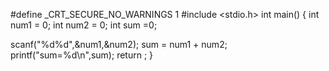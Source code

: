 #define _CRT_SECURE_NO_WARNINGS 1
#include <stdio.h>
int main()
{
	int num1 = 0;
int num2 = 0;
int sum =0;

scanf("%d%d",&num1,&num2);
sum = num1 + num2; 
printf("sum=%d\n",sum);
return ;
}
